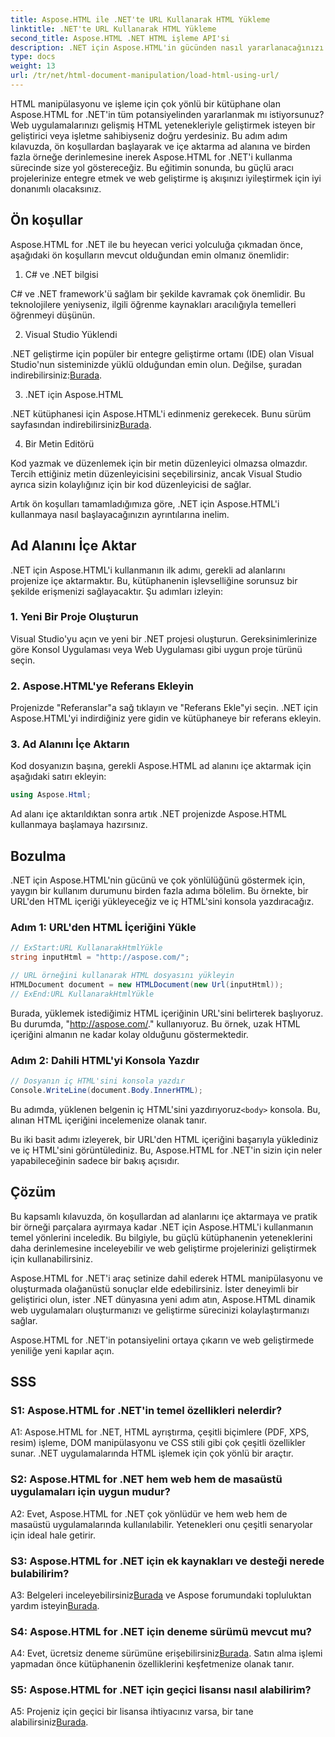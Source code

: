 ```yaml
---
title: Aspose.HTML ile .NET'te URL Kullanarak HTML Yükleme
linktitle: .NET'te URL Kullanarak HTML Yükleme
second_title: Aspose.HTML .NET HTML işleme API'si
description: .NET için Aspose.HTML'in gücünden nasıl yararlanacağınızı öğrenin. HTML manipülasyonu ve işleme ile web geliştirmenizi hızlandırın.
type: docs
weight: 13
url: /tr/net/html-document-manipulation/load-html-using-url/
---
```


HTML manipülasyonu ve işleme için çok yönlü bir kütüphane olan Aspose.HTML for .NET'in tüm potansiyelinden yararlanmak mı istiyorsunuz? Web uygulamalarınızı gelişmiş HTML yetenekleriyle geliştirmek isteyen bir geliştirici veya işletme sahibiyseniz doğru yerdesiniz. Bu adım adım kılavuzda, ön koşullardan başlayarak ve içe aktarma ad alanına ve birden fazla örneğe derinlemesine inerek Aspose.HTML for .NET'i kullanma sürecinde size yol göstereceğiz. Bu eğitimin sonunda, bu güçlü aracı projelerinize entegre etmek ve web geliştirme iş akışınızı iyileştirmek için iyi donanımlı olacaksınız.

## Ön koşullar

Aspose.HTML for .NET ile bu heyecan verici yolculuğa çıkmadan önce, aşağıdaki ön koşulların mevcut olduğundan emin olmanız önemlidir:

1. C# ve .NET bilgisi

C# ve .NET framework'ü sağlam bir şekilde kavramak çok önemlidir. Bu teknolojilere yeniyseniz, ilgili öğrenme kaynakları aracılığıyla temelleri öğrenmeyi düşünün.

2. Visual Studio Yüklendi

 .NET geliştirme için popüler bir entegre geliştirme ortamı (IDE) olan Visual Studio'nun sisteminizde yüklü olduğundan emin olun. Değilse, şuradan indirebilirsiniz:[Burada](https://visualstudio.microsoft.com/).

3. .NET için Aspose.HTML

 .NET kütüphanesi için Aspose.HTML'i edinmeniz gerekecek. Bunu sürüm sayfasından indirebilirsiniz[Burada](https://releases.aspose.com/html/net/).

4. Bir Metin Editörü

Kod yazmak ve düzenlemek için bir metin düzenleyici olmazsa olmazdır. Tercih ettiğiniz metin düzenleyicisini seçebilirsiniz, ancak Visual Studio ayrıca sizin kolaylığınız için bir kod düzenleyicisi de sağlar.

Artık ön koşulları tamamladığımıza göre, .NET için Aspose.HTML'i kullanmaya nasıl başlayacağınızın ayrıntılarına inelim.

## Ad Alanını İçe Aktar

.NET için Aspose.HTML'i kullanmanın ilk adımı, gerekli ad alanlarını projenize içe aktarmaktır. Bu, kütüphanenin işlevselliğine sorunsuz bir şekilde erişmenizi sağlayacaktır. Şu adımları izleyin:

### 1. Yeni Bir Proje Oluşturun

Visual Studio'yu açın ve yeni bir .NET projesi oluşturun. Gereksinimlerinize göre Konsol Uygulaması veya Web Uygulaması gibi uygun proje türünü seçin.

### 2. Aspose.HTML'ye Referans Ekleyin

Projenizde "Referanslar"a sağ tıklayın ve "Referans Ekle"yi seçin. .NET için Aspose.HTML'yi indirdiğiniz yere gidin ve kütüphaneye bir referans ekleyin.

### 3. Ad Alanını İçe Aktarın

Kod dosyanızın başına, gerekli Aspose.HTML ad alanını içe aktarmak için aşağıdaki satırı ekleyin:

```csharp
using Aspose.Html;
```

Ad alanı içe aktarıldıktan sonra artık .NET projenizde Aspose.HTML kullanmaya başlamaya hazırsınız.

## Bozulma

.NET için Aspose.HTML'nin gücünü ve çok yönlülüğünü göstermek için, yaygın bir kullanım durumunu birden fazla adıma bölelim. Bu örnekte, bir URL'den HTML içeriği yükleyeceğiz ve iç HTML'sini konsola yazdıracağız.

### Adım 1: URL'den HTML İçeriğini Yükle

```csharp
// ExStart:URL KullanarakHtmlYükle
string inputHtml = "http://aspose.com/";

// URL örneğini kullanarak HTML dosyasını yükleyin
HTMLDocument document = new HTMLDocument(new Url(inputHtml));
// ExEnd:URL KullanarakHtmlYükle
```

Burada, yüklemek istediğimiz HTML içeriğinin URL'sini belirterek başlıyoruz. Bu durumda, "http://aspose.com/." kullanıyoruz. Bu örnek, uzak HTML içeriğini almanın ne kadar kolay olduğunu göstermektedir.

### Adım 2: Dahili HTML'yi Konsola Yazdır

```csharp
// Dosyanın iç HTML'sini konsola yazdır
Console.WriteLine(document.Body.InnerHTML);
```

 Bu adımda, yüklenen belgenin iç HTML'sini yazdırıyoruz`<body>` konsola. Bu, alınan HTML içeriğini incelemenize olanak tanır.

Bu iki basit adımı izleyerek, bir URL'den HTML içeriğini başarıyla yüklediniz ve iç HTML'sini görüntülediniz. Bu, Aspose.HTML for .NET'in sizin için neler yapabileceğinin sadece bir bakış açısıdır.

## Çözüm

Bu kapsamlı kılavuzda, ön koşullardan ad alanlarını içe aktarmaya ve pratik bir örneği parçalara ayırmaya kadar .NET için Aspose.HTML'i kullanmanın temel yönlerini inceledik. Bu bilgiyle, bu güçlü kütüphanenin yeteneklerini daha derinlemesine inceleyebilir ve web geliştirme projelerinizi geliştirmek için kullanabilirsiniz.

Aspose.HTML for .NET'i araç setinize dahil ederek HTML manipülasyonu ve oluşturmada olağanüstü sonuçlar elde edebilirsiniz. İster deneyimli bir geliştirici olun, ister .NET dünyasına yeni adım atın, Aspose.HTML dinamik web uygulamaları oluşturmanızı ve geliştirme sürecinizi kolaylaştırmanızı sağlar.

Aspose.HTML for .NET'in potansiyelini ortaya çıkarın ve web geliştirmede yeniliğe yeni kapılar açın.

## SSS

### S1: Aspose.HTML for .NET'in temel özellikleri nelerdir?
   
A1: Aspose.HTML for .NET, HTML ayrıştırma, çeşitli biçimlere (PDF, XPS, resim) işleme, DOM manipülasyonu ve CSS stili gibi çok çeşitli özellikler sunar. .NET uygulamalarında HTML işlemek için çok yönlü bir araçtır.

### S2: Aspose.HTML for .NET hem web hem de masaüstü uygulamaları için uygun mudur?
   
A2: Evet, Aspose.HTML for .NET çok yönlüdür ve hem web hem de masaüstü uygulamalarında kullanılabilir. Yetenekleri onu çeşitli senaryolar için ideal hale getirir.

### S3: Aspose.HTML for .NET için ek kaynakları ve desteği nerede bulabilirim?
   
 A3: Belgeleri inceleyebilirsiniz[Burada](https://reference.aspose.com/html/net/) ve Aspose forumundaki topluluktan yardım isteyin[Burada](https://forum.aspose.com/).

### S4: Aspose.HTML for .NET için deneme sürümü mevcut mu?
   
 A4: Evet, ücretsiz deneme sürümüne erişebilirsiniz[Burada](https://releases.aspose.com/). Satın alma işlemi yapmadan önce kütüphanenin özelliklerini keşfetmenize olanak tanır.

### S5: Aspose.HTML for .NET için geçici lisansı nasıl alabilirim?
   
A5: Projeniz için geçici bir lisansa ihtiyacınız varsa, bir tane alabilirsiniz[Burada](https://purchase.aspose.com/temporary-license/).